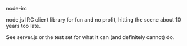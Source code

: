node-irc

node.js IRC client library for fun and no profit, hitting the scene about 10 years too late.

See server.js or the test set for what it can (and definitely cannot) do.
